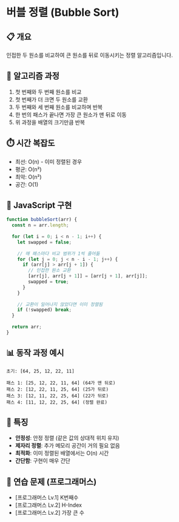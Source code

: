 # 버블 정렬 (Bubble Sort)

## 📋 개요
인접한 두 원소를 비교하여 큰 원소를 뒤로 이동시키는 정렬 알고리즘입니다.

## 🔧 알고리즘 과정
1. 첫 번째와 두 번째 원소를 비교
2. 첫 번째가 더 크면 두 원소를 교환
3. 두 번째와 세 번째 원소를 비교하며 반복
4. 한 번의 패스가 끝나면 가장 큰 원소가 맨 뒤로 이동
5. 위 과정을 배열의 크기만큼 반복

## ⏱️ 시간 복잡도
- 최선: O(n) - 이미 정렬된 경우
- 평균: O(n²)
- 최악: O(n²)
- 공간: O(1)

## 📝 JavaScript 구현
```javascript
function bubbleSort(arr) {
  const n = arr.length;
  
  for (let i = 0; i < n - 1; i++) {
    let swapped = false;
    
    // 매 패스마다 비교 범위가 1씩 줄어듦
    for (let j = 0; j < n - i - 1; j++) {
      if (arr[j] > arr[j + 1]) {
        // 인접한 원소 교환
        [arr[j], arr[j + 1]] = [arr[j + 1], arr[j]];
        swapped = true;
      }
    }
    
    // 교환이 일어나지 않았다면 이미 정렬됨
    if (!swapped) break;
  }
  
  return arr;
}
```

## 📊 동작 과정 예시
```
초기: [64, 25, 12, 22, 11]

패스 1: [25, 12, 22, 11, 64] (64가 맨 뒤로)
패스 2: [12, 22, 11, 25, 64] (25가 뒤로)
패스 3: [12, 11, 22, 25, 64] (22가 뒤로)
패스 4: [11, 12, 22, 25, 64] (정렬 완료)
```

## 🎯 특징
- **안정성**: 안정 정렬 (같은 값의 상대적 위치 유지)
- **제자리 정렬**: 추가 메모리 공간이 거의 필요 없음
- **최적화**: 이미 정렬된 배열에서는 O(n) 시간
- **간단함**: 구현이 매우 간단

## 🧪 연습 문제 (프로그래머스)
- [프로그래머스 Lv.1] K번째수
- [프로그래머스 Lv.2] H-Index
- [프로그래머스 Lv.2] 가장 큰 수
